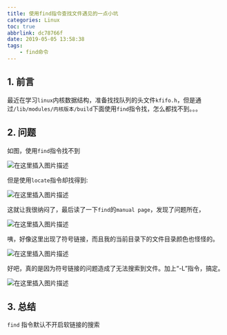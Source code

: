 ```yaml
---
title: 使用find指令查找文件遇见的一点小坑
categories: Linux
toc: true
abbrlink: dc78766f
date: 2019-05-05 13:58:38
tags:
	- find命令
---
```



## 1. 前言

最近在学习`linux`内核数据结构，准备找找队列的头文件`kfifo.h`，但是通过`/lib/modules/内核版本/build`下面使用`find`指令找，怎么都找不到。。。
<!-- more -->
## 2. 问题

如图，使用`find`指令找不到

![在这里插入图片描述](https://pic.superbed.cn/item/5cfbad0f451253d178d94b6e.png)

但是使用`locate`指令却找得到:

![在这里插入图片描述](https://pic.superbed.cn/item/5cfbad10451253d178d94bc0.png)

这就让我很纳闷了，最后读了一下`find`的`manual page`，发现了问题所在，

![在这里插入图片描述](https://pic2.superbed.cn/item/5cfbad12451253d178d94c17.png)

咦，好像这里出现了符号链接，而且我的当前目录下的文件目录颜色也怪怪的。

![在这里插入图片描述](https://pic.superbed.cn/item/5cfbad15451253d178d94c7b.png)

好吧，真的是因为符号链接的问题造成了无法搜索到文件。加上“-L”指令，搞定。

![在这里插入图片描述](https://pic.superbed.cn/item/5cfbad19451253d178d94cc8.png)



## 3. 总结

`find` 指令默认不开启软链接的搜索

